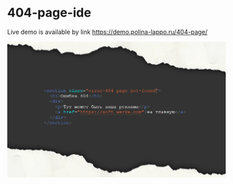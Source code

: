 # 404-page-ide

Live demo is available by link https://demo.polina-lappo.ru/404-page/

![alt text](error.png)
